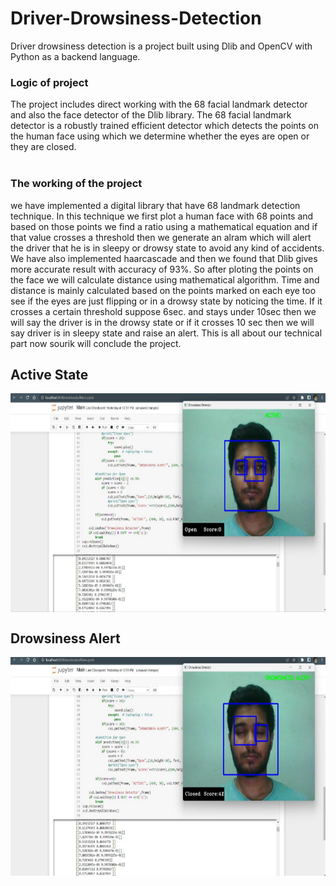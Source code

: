 # Driver-Drowsiness-Detection
Driver drowsiness detection is a project built using Dlib and OpenCV with Python as a backend language.
<h3>Logic of project</h3>
The project includes direct working with the 68 facial landmark detector and also the face detector of the Dlib library.
The 68 facial landmark detector is a robustly trained efficient detector which detects the points on the human face using which 
we determine whether the eyes are open or they are closed.</br></br>

<h3> The working of the project</h3>
<p>we have implemented a digital library that have 68 landmark detection technique. In this technique we first plot a human face with 68 points and based on 
those points we find a ratio using a mathematical equation and if that value crosses a threshold then we generate an alram which will alert the driver that he is 
in sleepy or drowsy state to avoid any kind of accidents. We have also implemented haarcascade and then we found that Dlib gives more accurate result with 
accuracy of 93%. So after ploting the points on the face we will calculate distance using mathematical algorithm. Time and distance is mainly calculated based on the points 
marked on each eye too see if the eyes are just flipping or in a drowsy state by noticing the time. If it crosses a certain threshold suppose 6sec. and stays under 10sec
then we will say the driver is in the drowsy state or if it crosses 10 sec then we will say driver is in sleepy state and raise an alert.
This is all about our technical part now sourik will conclude the project.
</p>
<h2> Active State</h2>
<center>
  <img src="https://github.com/sourik10/Driver-Drowsiness-Detection/blob/main/screenshots/fy_ss1.PNG" align="center" height="350">
</center>
 <h2> Drowsiness Alert </h2>
<center>
  <img src="https://github.com/sourik10/Driver-Drowsiness-Detection/blob/main/screenshots/fy_ss2.PNG" align="center" height="350">
</center>
